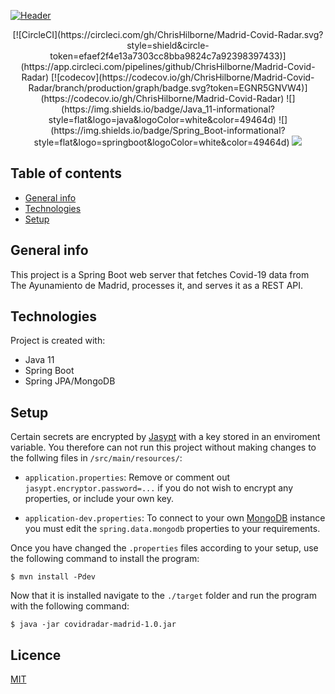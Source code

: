 [![Header](https://i.ibb.co/bLw269H/Covid-Radar-Madrid.png "Header")](https://covidradarmadrid.es)
<p style="text-align:center">
    [![CircleCI](https://circleci.com/gh/ChrisHilborne/Madrid-Covid-Radar.svg?style=shield&circle-token=efaef2f4e13a7303cc8bba9824c7a92398397433)](https://app.circleci.com/pipelines/github/ChrisHilborne/Madrid-Covid-Radar)
    [![codecov](https://codecov.io/gh/ChrisHilborne/Madrid-Covid-Radar/branch/production/graph/badge.svg?token=EGNR5GNVW4)](https://codecov.io/gh/ChrisHilborne/Madrid-Covid-Radar)
    ![](https://img.shields.io/badge/Java_11-informational?style=flat&logo=java&logoColor=white&color=49464d)
    ![](https://img.shields.io/badge/Spring_Boot-informational?style=flat&logo=springboot&logoColor=white&color=49464d)
    <a href="https://covidradarmadrid.es">
        <img src="https://img.shields.io/badge/Frontend-informational?style=flat&logo=react&logoColor=white&color=49464d">
    </a>    
</p>


## Table of contents
* [General info](#general-info)
* [Technologies](#technologies)
* [Setup](#setup)

## General info
This project is a Spring Boot web server that fetches Covid-19 data from The Ayunamiento de Madrid, processes it, and serves it as a REST API.
	
## Technologies
Project is created with:
* Java 11
* Spring Boot
* Spring JPA/MongoDB 
	
## Setup
Certain secrets are encrypted by [Jasypt](https://github.com/ulisesbocchio/jasypt-spring-boot) with a key stored in an enviroment variable. You therefore can not run this project without making changes to the follwing files in `/src/main/resources/`:

* `application.properties`:
Remove or comment out `jasypt.encryptor.password=...` if you do not wish to encrypt any properties, or include your own key. 

* `application-dev.properties`:
To connect to your own [MongoDB](https://www.mongodb.com/) instance you must edit the `spring.data.mongodb` properties to your requirements.


Once you have changed the `.properties` files according to your setup, use the following command to install the program:

```
$ mvn install -Pdev
```

Now that it is installed navigate to the `./target` folder and run the program with the following command:

```
$ java -jar covidradar-madrid-1.0.jar
```

## Licence
[MIT](https://github.com/ChrisHilborne/Madrid-Covid-Radar/blob/production/LICENCE)
